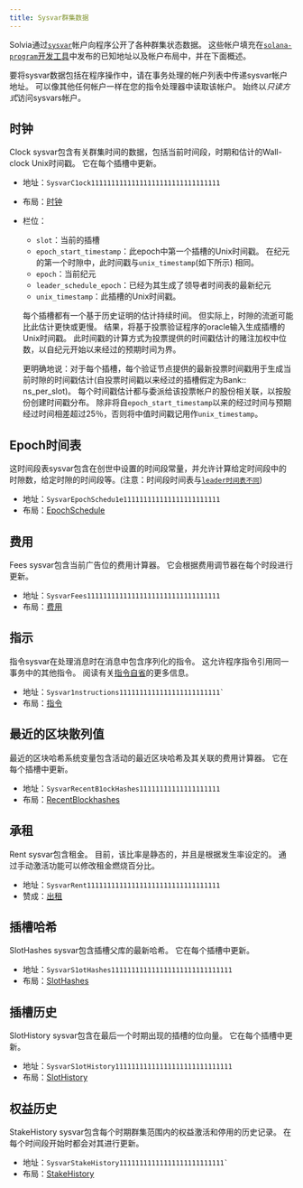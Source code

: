 ```yaml
---
title: Sysvar群集数据
---
```


Solvia通过[`sysvar`](terminology.md#sysvar)帐户向程序公开了各种群集状态数据。 这些帐户填充在[`solana-program`开发工具](https://docs.rs/solana-program/VERSION_FOR_DOCS_RS/solana_program/sysvar/index.html)中发布的已知地址以及帐户布局中，并在下面概述。

要将sysvar数据包括在程序操作中，请在事务处理的帐户列表中传递sysvar帐户地址。 可以像其他任何帐户一样在您的指令处理器中读取该帐户。 始终以*只读方式*访问sysvars帐户。

## 时钟

Clock sysvar包含有关群集时间的数据，包括当前时间段，时期和估计的Wall-clock Unix时间戳。 它在每个插槽中更新。

- 地址：`SysvarC1ock11111111111111111111111111111111`
- 布局：[时钟](https://docs.rs/solana-program/VERSION_FOR_DOCS_RS/solana_program/clock/struct.Clock.html)
- 栏位：
  - `slot`：当前的插槽
  - `epoch_start_timestamp`：此epoch中第一个插槽的Unix时间戳。 在纪元的第一个时隙中，此时间戳与`unix_timestamp`(如下所示) 相同。
  - `epoch`：当前纪元
  - `leader_schedule_epoch`：已经为其生成了领导者时间表的最新纪元
  - `unix_timestamp`：此插槽的Unix时间戳。

  每个插槽都有一个基于历史证明的估计持续时间。 但实际上，时隙的流逝可能比此估计更快或更慢。 结果，将基于投票验证程序的oracle输入生成插槽的Unix时间戳。 此时间戳的计算方式为投票提供的时间戳估计的赌注加权中位数，以自纪元开始以来经过的预期时间为界。

  更明确地说：对于每个插槽，每个验证节点提供的最新投票时间戳用于生成当前时隙的时间戳估计(自投票时间戳以来经过的插槽假定为Bank:: ns_per_slot)。 每个时间戳估计都与委派给该投票帐户的股份相关联，以按股份创建时间戳分布。 除非将自`epoch_start_timestamp`以来的经过时间与预期经过时间相差超过25％，否则将中值时间戳记用作`unix_timestamp`。

## Epoch时间表

这时间段表sysvar包含在创世中设置的时间段常量，并允许计算给定时间段中的时隙数，给定时隙的时间段等。(注意：时间段时间表与[`leader时间表不同`](terminology.md#leader-schedule))

- 地址：`SysvarEpochSchedu1e111111111111111111111111`
- 布局：[EpochSchedule](https://docs.rs/solana-program/VERSION_FOR_DOCS_RS/solana_program/epoch_schedule/struct.EpochSchedule.html)

## 费用

Fees sysvar包含当前广告位的费用计算器。 它会根据费用调节器在每个时段进行更新。

- 地址：`SysvarFees111111111111111111111111111111111`
- 布局：[费用](https://docs.rs/solana-program/VERSION_FOR_DOCS_RS/solana_program/sysvar/fees/struct.Fees.html)

## 指示

指令sysvar在处理消息时在消息中包含序列化的指令。 这允许程序指令引用同一事务中的其他指令。 阅读有关[指令自省](implemented-proposals/instruction_introspection.md)的更多信息。

- 地址：`` Sysvar1nstructions1111111111111111111111111` ``
- 布局：[指令](https://docs.rs/solana-program/VERSION_FOR_DOCS_RS/solana_program/sysvar/instructions/type.Instructions.html)

## 最近的区块散列值

最近的区块哈希系统变量包含活动的最近区块哈希及其关联的费用计算器。 它在每个插槽中更新。

- 地址：`SysvarRecentB1ockHashes11111111111111111111`
- 布局：[RecentBlockhashes](https://docs.rs/solana-program/VERSION_FOR_DOCS_RS/solana_program/sysvar/recent_blockhashes/struct.RecentBlockhashes.html)

## 承租

Rent sysvar包含租金。 目前，该比率是静态的，并且是根据发生率设定的。 通过手动激活功能可以修改租金燃烧百分比。

- 地址：`SysvarRent111111111111111111111111111111111`
- 赞成：[出租](https://docs.rs/solana-program/VERSION_FOR_DOCS_RS/solana_program/rent/struct.Rent.html)

## 插槽哈希

SlotHashes sysvar包含插槽父库的最新哈希。 它在每个插槽中更新。

- 地址：`SysvarS1otHashes111111111111111111111111111111`
- 布局：[SlotHashes](https://docs.rs/solana-program/VERSION_FOR_DOCS_RS/solana_program/slot_hashes/struct.SlotHashes.html)

## 插槽历史

SlotHistory sysvar包含在最后一个时期出现的插槽的位向量。 它在每个插槽中更新。

- 地址：`SysvarS1otHistory11111111111111111111111111111`
- 布局：[SlotHistory](https://docs.rs/solana-program/VERSION_FOR_DOCS_RS/solana_program/slot_history/struct.SlotHistory.html)

## 权益历史

StakeHistory sysvar包含每个时期群集范围内的权益激活和停用的历史记录。 在每个时间段开始时都会对其进行更新。

- 地址：`` SysvarStakeHistory11111111111111111111111111` ``
- 布局：[StakeHistory](https://docs.rs/solana-program/VERSION_FOR_DOCS_RS/solana_program/stake_history/struct.StakeHistory.html)
